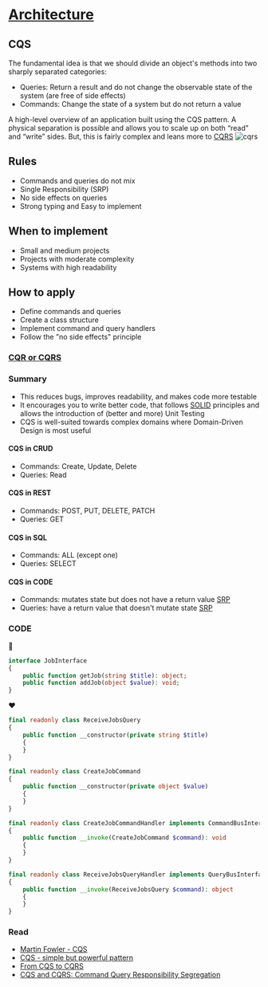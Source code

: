 # [Architecture](README.md)

## CQS
The fundamental idea is that we should divide an object's methods into two sharply separated categories:
* Queries: Return a result and do not change the observable state of the system (are free of side effects)
* Commands: Change the state of a system but do not return a value

A high-level overview of an application built using the CQS pattern. 
A physical separation is possible and allows you to scale up on both “read” and “write” sides.
But, this is fairly complex and leans more to [CQRS](cqrs.md)
![cqrs](docs/3.png)

## Rules
* Commands and queries do not mix
* Single Responsibility (SRP)
* No side effects on queries
* Strong typing and Easy to implement

## When to implement
* Small and medium projects
* Projects with moderate complexity
* Systems with high readability

## How to apply
* Define commands and queries
* Create a class structure
* Implement command and query handlers
* Follow the "no side effects" principle

### [CQR or CQRS](cqs_cqrs.md)
 
### Summary
* This reduces bugs, improves readability, and makes code more testable
* It encourages you to write better code, that follows [SOLID](solid.md) principles and allows the introduction of (better and more) Unit Testing
* CQS is well-suited towards complex domains where Domain-Driven Design is most useful

#### CQS in CRUD
* Commands: Create, Update, Delete
* Queries: Read

#### CQS in REST
* Commands: POST, PUT, DELETE, PATCH
* Queries: GET

#### CQS in SQL
* Commands: ALL (except one)
* Queries: SELECT

#### CQS in CODE
* Commands: mutates state but does not have a return value [SRP](https://blog.cleancoder.com/uncle-bob/2014/05/08/SingleReponsibilityPrinciple.html)
* Queries: have a return value that doesn't mutate state [SRP](https://blog.cleancoder.com/uncle-bob/2014/05/08/SingleReponsibilityPrinciple.html)

### CODE
:poop:
```php
interface JobInterface
{
    public function getJob(string $title): object;
    public function addJob(object $value): void;
}
```

:heart:
```php
final readonly class ReceiveJobsQuery
{
    public function __constructor(private string $title)
    {
    }
}

final readonly class CreateJobCommand
{
    public function __constructor(private object $value)
    {
    }
}

final readonly class CreateJobCommandHandler implements CommandBusInterface
{
    public function __invoke(CreateJobCommand $command): void
    {
    }
}

final readonly class ReceiveJobsQueryHandler implements QueryBusInterface
{
    public function __invoke(ReceiveJobsQuery $command): object
    {
    }
}
```

### Read
* [Martin Fowler - CQS](https://martinfowler.com/bliki/CommandQuerySeparation.html)
* [CQS - simple but powerful pattern](https://www.dotnetcurry.com/patterns-practices/1461/command-query-separation-cqs)
* [From CQS to CQRS](https://herbertograca.com/2017/10/19/from-cqs-to-cqrs/)
* [CQS and CQRS: Command Query Responsibility Segregation](https://www.youtube.com/watch?v=cqNGAo-9pUE)
